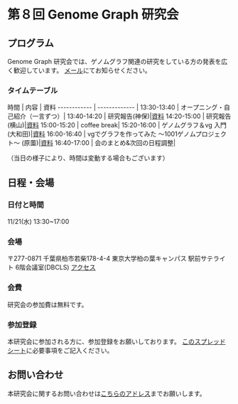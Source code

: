 # 第８回 Genome Graph 研究会

## プログラム

Genome Graph 研究会では、ゲノムグラフ関連の研究をしている方の発表を広く歓迎しています。
[メール](harazono_yoritaka_17@stu-cbms.k.u-tokyo.ac.jp)にてお知らせください。

### タイムテーブル


時間         | 内容         | 資料
------------ | ------------- |
13:30-13:40  | オープニング・自己紹介（一言ずつ）|
13:40-14:20  | 研究報告(神保)|[資料]()
14:20-15:00  | 研究報告(横山)|[資料]()
15:00-15:20  | coffee break|
15:20-16:00  | ゲノムグラフ＆vg 入門(大和田)|[資料]()
16:00-16:40  | vgでグラフを作ってみた 〜1001ゲノムプロジェクト〜 (原薗)|[資料]()
16:40-17:00  | 会のまとめ&次回の日程調整|


（当日の様子により、時間は変動する場合もございます）

## 日程・会場
### 日付と時間

11/21(水) 13:30~17:00

### 会場
〒277-0871 千葉県柏市若柴178-4-4 東京大学柏の葉キャンパス 駅前サテライト 6階会議室(DBCLS)
[アクセス](http://dbcls.rois.ac.jp/access)

### 会費
研究会の参加費は無料です。

### 参加登録
本研究会に参加される方に、参加登録をお願いしております。
[このスプレッドシート](https://docs.google.com/spreadsheets/d/15JjZhBMozufBoBsD7mPVBHX4XiGOdZfC02W4lGQ27I4/edit?usp=sharing)に必要事項をご記入ください。

## お問い合わせ
本研究会に関するお問い合わせは[こちらのアドレス](genome.graph.jp@gmail.com)までお願いします。
